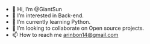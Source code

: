- 👋 Hi, I’m @GiantSun
- 👀 I’m interested in Back-end.
- 🌱 I’m currently learning Python.
- 💞️ I’m looking to collaborate on Open source projects.
- 📫 How to reach me arinbon14@gmail.com

<!---
GiantSun/GiantSun is a ✨ special ✨ repository because its `README.md` (this file) appears on your GitHub profile.
You can click the Preview link to take a look at your changes.
--->
